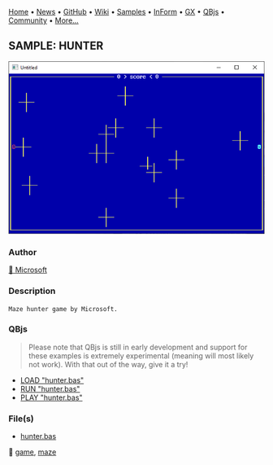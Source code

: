 [Home](https://qb64.com) • [News](../../news.md) • [GitHub](https://github.com/QB64Official/qb64) • [Wiki](https://github.com/QB64Official/qb64/wiki) • [Samples](../../samples.md) • [InForm](../../inform.md) • [GX](../../gx.md) • [QBjs](../../qbjs.md) • [Community](../../community.md) • [More...](../../more.md)

## SAMPLE: HUNTER

![screenshot.png](img/screenshot.png)

### Author

[🐝 Microsoft](../microsoft.md) 

### Description

```text
Maze hunter game by Microsoft.
```

### QBjs

> Please note that QBjs is still in early development and support for these examples is extremely experimental (meaning will most likely not work). With that out of the way, give it a try!

* [LOAD "hunter.bas"](https://qbjs.org/index.html?src=https://qb64.com/samples/hunter/src/hunter.bas)
* [RUN "hunter.bas"](https://qbjs.org/index.html?mode=auto&src=https://qb64.com/samples/hunter/src/hunter.bas)
* [PLAY "hunter.bas"](https://qbjs.org/index.html?mode=play&src=https://qb64.com/samples/hunter/src/hunter.bas)

### File(s)

* [hunter.bas](src/hunter.bas)

🔗 [game](../game.md), [maze](../maze.md)
